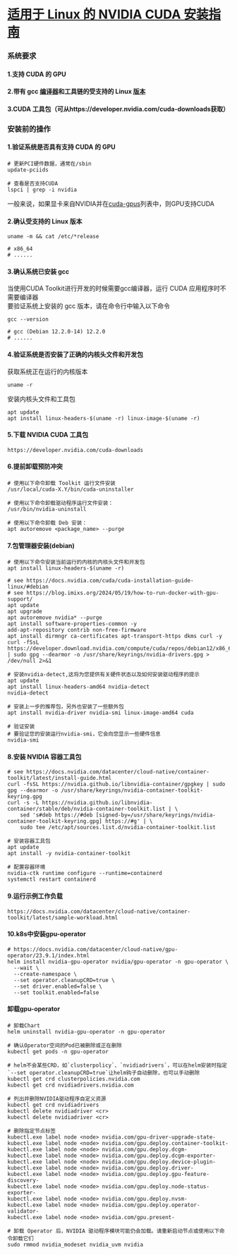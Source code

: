 # [适用于 Linux 的 NVIDIA CUDA 安装指南](https://docs.nvidia.com/cuda/cuda-installation-guide-linux/#meta-packages)

### 系统要求
#### 1.支持 CUDA 的 GPU
#### 2.带有 gcc [编译器](https://docs.nvidia.com/cuda/cuda-installation-guide-linux/#host-compiler-support-policy)和工具链的受支持的 Linux [版本](https://docs.nvidia.com/cuda/cuda-installation-guide-linux/#id14)
#### 3.CUDA 工具包（可从https://developer.nvidia.com/cuda-downloads获取）

### 安装前的操作
#### 1.验证系统是否具有支持 CUDA 的 GPU
```shell
# 更新PCI硬件数据，通常在/sbin
update-pciids

# 查看是否支持CUDA
lspci | grep -i nvidia
```
一般来说，如果显卡来自NVIDIA并在[cuda-gpus](https://developer.nvidia.com/cuda-gpus)列表中，则GPU支持CUDA

#### 2.确认受支持的 Linux 版本
```shell
uname -m && cat /etc/*release

# x86_64
# ......
```

#### 3.确认系统已安装 gcc
当使用CUDA Toolkit进行开发的时候需要gcc编译器，运行 CUDA 应用程序时不需要编译器    
要验证系统上安装的 gcc 版本，请在命令行中输入以下命令
```shell
gcc --version

# gcc (Debian 12.2.0-14) 12.2.0
# ......
```

#### 4.验证系统是否安装了正确的内核头文件和开发包
获取系统正在运行的内核版本
```shell
uname -r
```

安装内核头文件和工具包
```shell
apt update
apt install linux-headers-$(uname -r) linux-image-$(uname -r)
```

#### 5.下载 NVIDIA CUDA 工具包
```text
https://developer.nvidia.com/cuda-downloads
```

#### 6.提前卸载预防冲突
```shell
# 使用以下命令卸载 Toolkit 运行文件安装
/usr/local/cuda-X.Y/bin/cuda-uninstaller

# 使用以下命令卸载驱动程序运行文件安装：
/usr/bin/nvidia-uninstall

# 使用以下命令卸载 Deb 安装：
apt autoremove <package_name> --purge
```

#### 7.包管理器安装(debian)
```shell
# 使用以下命令安装当前运行的内核的内核头文件和开发包
apt install linux-headers-$(uname -r)

# see https://docs.nvidia.com/cuda/cuda-installation-guide-linux/#debian
# see https://blog.imixs.org/2024/05/19/how-to-run-docker-with-gpu-support/
apt update
apt upgrade
apt autoremove nvidia* --purge
apt install software-properties-common -y
add-apt-repository contrib non-free-firmware
apt install dirmngr ca-certificates apt-transport-https dkms curl -y
curl -fSsL https://developer.download.nvidia.com/compute/cuda/repos/debian12/x86_64/3bf863cc.pub | sudo gpg --dearmor -o /usr/share/keyrings/nvidia-drivers.gpg > /dev/null 2>&1

# 安装nvidia-detect,这将为您提供有关硬件状态以及如何安装驱动程序的提示
apt update
apt install linux-headers-amd64 nvidia-detect
nvidia-detect

# 安装上一步的推荐包，另外也安装了一些额外包
apt install nvidia-driver nvidia-smi linux-image-amd64 cuda

# 验证安装
# 要验证您的安装运行nvidia-smi，它会向您显示一些硬件信息
nvidia-smi

```

#### 8.安装 NVIDIA 容器工具包
```shell
# see https://docs.nvidia.com/datacenter/cloud-native/container-toolkit/latest/install-guide.html
curl -fsSL https://nvidia.github.io/libnvidia-container/gpgkey | sudo gpg --dearmor -o /usr/share/keyrings/nvidia-container-toolkit-keyring.gpg
curl -s -L https://nvidia.github.io/libnvidia-container/stable/deb/nvidia-container-toolkit.list | \
    sed 's#deb https://#deb [signed-by=/usr/share/keyrings/nvidia-container-toolkit-keyring.gpg] https://#g' | \
    sudo tee /etc/apt/sources.list.d/nvidia-container-toolkit.list

# 安装容器工具包
apt update
apt install -y nvidia-container-toolkit

# 配置容器环境
nvidia-ctk runtime configure --runtime=containerd
systemctl restart containerd
```

#### 9.运行示例工作负载
```text
https://docs.nvidia.com/datacenter/cloud-native/container-toolkit/latest/sample-workload.html
```

#### 10.k8s中安装gpu-operator
```shell
# https://docs.nvidia.com/datacenter/cloud-native/gpu-operator/23.9.1/index.html
helm install nvidia-gpu-operator nvidia/gpu-operator -n gpu-operator \
  --wait \
  --create-namespace \
  --set operator.cleanupCRD=true \
  --set driver.enabled=false \
  --set toolkit.enabled=false
```

#### 卸载gpu-operator
```shell
# 卸载Chart
helm uninstall nvidia-gpu-operator -n gpu-operator

# 确认Operator空间的Pod已被删除或正在删除
kubectl get pods -n gpu-operator

# helm不会某些CRD，如`clusterpolicy`、`nvidiadrivers`，可以在helm安装时指定`--set operator.cleanupCRD=true`让helm钩子自动删除，也可以手动删除
kubectl get crd clusterpolicies.nvidia.com
kubectl get crd nvidiadrivers.nvidia.com

# 列出并删除NVIDIA驱动程序自定义资源
kubectl get crd nvidiadrivers
kubectl delete nvidiadriver <cr>
kubectl delete nvidiadriver <cr>

# 删除指定节点标签
kubectl.exe label node <node> nvidia.com/gpu-driver-upgrade-state-
kubectl.exe label node <node> nvidia.com/gpu.deploy.container-toolkit-
kubectl.exe label node <node> nvidia.com/gpu.deploy.dcgm-
kubectl.exe label node <node> nvidia.com/gpu.deploy.dcgm-exporter-
kubectl.exe label node <node> nvidia.com/gpu.deploy.device-plugin-
kubectl.exe label node <node> nvidia.com/gpu.deploy.driver-
kubectl.exe label node <node> nvidia.com/gpu.deploy.gpu-feature-discovery-
kubectl.exe label node <node> nvidia.com/gpu.deploy.node-status-exporter-
kubectl.exe label node <node> nvidia.com/gpu.deploy.nvsm-
kubectl.exe label node <node> nvidia.com/gpu.deploy.operator-validator-
kubectl.exe label node <node> nvidia.com/gpu.present-

# 卸载 Operator 后，NVIDIA 驱动程序模块可能仍会加载。请重新启动节点或使用以下命令卸载它们
sudo rmmod nvidia_modeset nvidia_uvm nvidia
```